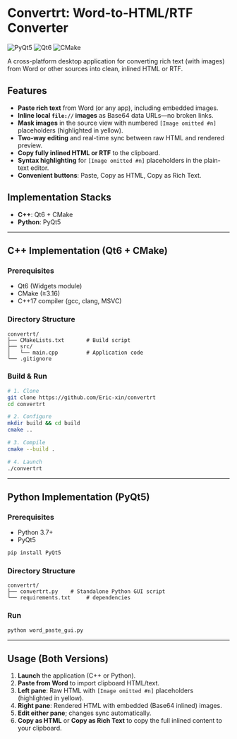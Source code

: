 # Convertrt: Word-to-HTML/RTF Converter

<!-- badge -->
![PyQt5](https://img.shields.io/badge/PyQt5-5.15.4-blue.svg)
![Qt6](https://img.shields.io/badge/Qt-6.2.4-blue.svg)
![CMake](https://img.shields.io/badge/CMake-3.16.3-blue.svg)

A cross-platform desktop application for converting rich text (with images) from Word or other sources into clean, inlined HTML or RTF.

## Features

- **Paste rich text** from Word (or any app), including embedded images.
- **Inline local `file://` images** as Base64 data URLs—no broken links.
- **Mask images** in the source view with numbered `[Image omitted #n]` placeholders (highlighted in yellow).
- **Two-way editing** and real-time sync between raw HTML and rendered preview.
- **Copy fully inlined HTML or RTF** to the clipboard.
- **Syntax highlighting** for `[Image omitted #n]` placeholders in the plain-text editor.
- **Convenient buttons**: Paste, Copy as HTML, Copy as Rich Text.

## Implementation Stacks

- **C++**: Qt6 + CMake
- **Python**: PyQt5

---

## C++ Implementation (Qt6 + CMake)

### Prerequisites

- Qt6 (Widgets module)
- CMake (≥3.16)
- C++17 compiler (gcc, clang, MSVC)

### Directory Structure

```
convertrt/
├── CMakeLists.txt       # Build script
├── src/
│   └── main.cpp         # Application code
└── .gitignore
```

### Build & Run

```sh
# 1. Clone
git clone https://github.com/Eric-xin/convertrt
cd convertrt

# 2. Configure
mkdir build && cd build
cmake ..

# 3. Compile
cmake --build .

# 4. Launch
./convertrt
```

---

## Python Implementation (PyQt5)

### Prerequisites

- Python 3.7+
- PyQt5

```sh
pip install PyQt5
```

### Directory Structure

```
convertrt/
├── convertrt.py    # Standalone Python GUI script
└── requirements.txt     # dependencies
```

### Run

```sh
python word_paste_gui.py
```

---

## Usage (Both Versions)

1. **Launch** the application (C++ or Python).
2. **Paste from Word** to import clipboard HTML/text.
3. **Left pane**: Raw HTML with `[Image omitted #n]` placeholders (highlighted in yellow).
4. **Right pane**: Rendered HTML with embedded (Base64 inlined) images.
5. **Edit either pane**; changes sync automatically.
6. **Copy as HTML** or **Copy as Rich Text** to copy the full inlined content to your clipboard.
